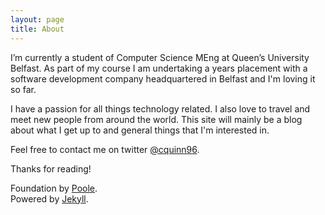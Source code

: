 ```yaml
---
layout: page
title: About
---
```


<!-- <p class="message">
  Hey there! This page is included as an example. Feel free to customize it for your own use upon downloading. Carry on!
</p> -->

I’m currently a student of Computer Science MEng at Queen’s University Belfast. As part of my course I am undertaking a years placement with a software development company headquartered in Belfast and I'm loving it so far.

I have a passion for all things technology related. I also love to travel and meet new people from around the world. This site will mainly be a blog about what I get up to and general things that I'm interested in.

Feel free to contact me on twitter [@cquinn96](https://twitter.com/cquinn96).

Thanks for reading!

Foundation by [Poole](https://github.com/poole/poole).
<br/>
Powered by [Jekyll](http://jekyllrb.com/).
